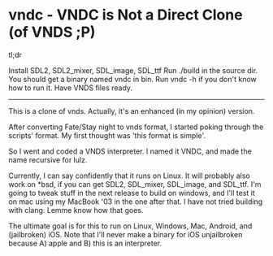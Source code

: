 vndc - VNDC is Not a Direct Clone (of VNDS ;P)
====

tl;dr

Install SDL2, SDL2_mixer, SDL_image, SDL_ttf
Run ./build in the source dir.
You should get a binary named vndc in bin.
Run vndc -h if you don't know how to run it. Have VNDS files ready.

-----

This is a clone of vnds. Actually, it's an enhanced (in my opinion) version.

After converting Fate/Stay night to vnds format, I started poking through the scripts' format. My first thought was 'this format is simple'.

So I went and coded a VNDS interpreter. I named it VNDC, and made the name recursive for lulz.

Currently, I can say confidently that it runs on Linux. It will probably also work on *bsd, if you can get SDL2, SDL_mixer, SDL_image, and SDL_ttf. I'm going to tweak stuff in the next release to build on windows, and I'll test it on mac using my MacBook '03 in the one after that. I have not tried building with clang. Lemme know how that goes.

The ultimate goal is for this to run on Linux, Windows, Mac, Android, and (jailbroken) iOS. Note that I'll never make a binary for iOS unjailbroken because A) apple and B) this is an interpreter.
